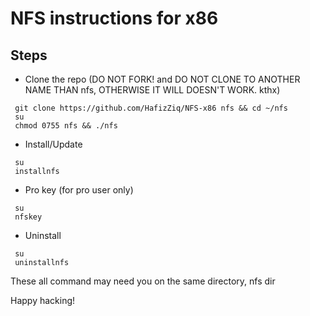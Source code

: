 # NFS instructions for x86

## Steps

* Clone the repo (DO NOT FORK! and DO NOT CLONE TO ANOTHER NAME THAN nfs, OTHERWISE IT WILL DOESN'T WORK. kthx)
```
 git clone https://github.com/HafizZiq/NFS-x86 nfs && cd ~/nfs
 su
 chmod 0755 nfs && ./nfs
```

* Install/Update
```
 su
 installnfs
```

* Pro key (for pro user only)
```
 su
 nfskey
```

* Uninstall
```
 su
 uninstallnfs
```

These all command may need you on the same directory, nfs dir

Happy hacking!
